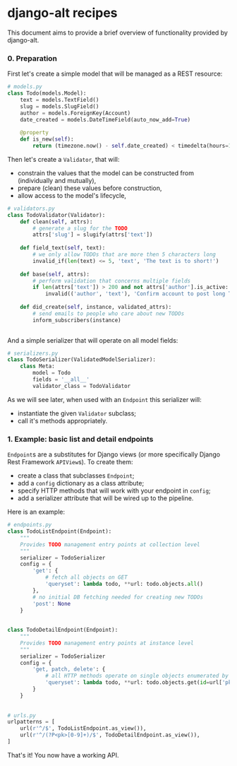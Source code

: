 # django-alt recipes

This document aims to provide a brief overview of functionality provided by
django-alt.

### 0. Preparation
First let's create a simple model that will be managed as a REST resource:
```python
# models.py
class Todo(models.Model):
    text = models.TextField()
    slug = models.SlugField()
    author = models.ForeignKey(Account)
    date_created = models.DateTimeField(auto_now_add=True)
    
    @property
    def is_new(self):
        return (timezone.now() - self.date_created) < timedelta(hours=12)
```
Then let's create a `Validator`, that will:
 - constrain the values that the model can be constructed from (individually and mutually),
 - prepare (clean) these values before construction,
 - allow access to the model's lifecycle,
```python
# validators.py
class TodoValidator(Validator):
    def clean(self, attrs):
        # generate a slug for the TODO
        attrs['slug'] = slugify(attrs['text'])
        
    def field_text(self, text):
        # we only allow TODOs that are more then 5 characters long
        invalid_if(len(text) <= 5, 'text', 'The text is to short!')
    
    def base(self, attrs):
        # perform validation that concerns multiple fields
        if len(attrs['text']) > 200 and not attrs['author'].is_active:
            invalid(('author', 'text'), 'Confirm account to post long TODOs!')
    
    def did_create(self, instance, validated_attrs):
        # send emails to people who care about new TODOs
        inform_subscribers(instance)
        
```
And a simple serializer that will operate on all model fields:
```python
# serializers.py
class TodoSerializer(ValidatedModelSerializer):
    class Meta:
        model = Todo
        fields = '__all__'
        validator_class = TodoValidator
```
As we will see later, when used with an `Endpoint` this serializer will:
 - instantiate the given `Validator` subclass;
 - call it's methods appropriately.


### 1. Example: basic list and detail endpoints
`Endpoint`s are a substitutes for Django views (or more specifically Django
Rest Framework `APIView`s). To create them:
 - create a class that subclasses `Endpoint`;
 - add a `config` dictionary as a class attribute;
 - specify HTTP methods that will work with your endpoint in `config`;
 - add a serializer attribute that will be wired up to the pipeline.

Here is an example:
```python
# endpoints.py
class TodoListEndpoint(Endpoint):
    """
    Provides TODO management entry points at collection level
    """
    serializer = TodoSerializer
    config = {
        'get': {
            # fetch all objects on GET
            'queryset': lambda todo, **url: todo.objects.all()
        },
        # no initial DB fetching needed for creating new TODOs 
        'post': None
    }
    
    
class TodoDetailEndpoint(Endpoint):
    """
    Provides TODO management entry points at instance level
    """
    serializer = TodoSerializer
    config = {
        'get, patch, delete': {
            # all HTTP methods operate on single objects enumerated by their ID
            'queryset': lambda todo, **url: todo.objects.get(id=url['pk'])
        }
    }
    
    
# urls.py
urlpatterns = [
    url(r'^/$', TodoListEndpoint.as_view()),
    url(r'^/(?P<pk>[0-9]+)/$', TodoDetailEndpoint.as_view()),
]
```

That's it! You now have a working API.
